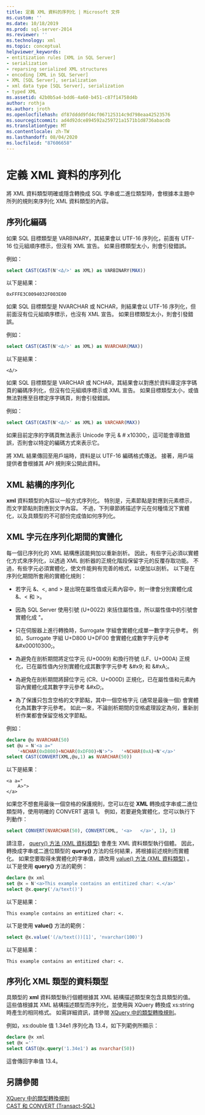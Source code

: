 ```yaml
---
title: 定義 XML 資料的序列化 | Microsoft 文件
ms.custom: ''
ms.date: 10/18/2019
ms.prod: sql-server-2014
ms.reviewer: ''
ms.technology: xml
ms.topic: conceptual
helpviewer_keywords:
- entitization rules [XML in SQL Server]
- serialization
- reparsing serialized XML structures
- encoding [XML in SQL Server]
- XML [SQL Server], serialization
- xml data type [SQL Server], serialization
- typed XML
ms.assetid: 42b0b5a4-bdd6-4a60-b451-c87f14758d4b
author: rothja
ms.author: jroth
ms.openlocfilehash: df87dddd9fd4cf067125314c9d798eaa42523576
ms.sourcegitcommit: ad4d92dce894592a259721a1571b1d8736abacdb
ms.translationtype: MT
ms.contentlocale: zh-TW
ms.lasthandoff: 08/04/2020
ms.locfileid: "87606658"
---
```

# <a name="define-the-serialization-of-xml-data"></a>定義 XML 資料的序列化
  將 XML 資料類型明確或隱含轉換成 SQL 字串或二進位類型時，會根據本主題中所列的規則來序列化 XML 資料類型的內容。  
  
## <a name="serialization-encoding"></a>序列化編碼  
 如果 SQL 目標類型是 VARBINARY，其結果會以 UTF-16 序列化，前面有 UTF-16 位元組順序標示，但沒有 XML 宣告。 如果目標類型太小，則會引發錯誤。  
  
 例如：  
  
```sql
select CAST(CAST(N'<Δ/>' as XML) as VARBINARY(MAX))  
```  
  
 以下是結果：  
  
```  
0xFFFE3C0094032F003E00  
```  
  
 如果 SQL 目標類型是 NVARCHAR 或 NCHAR，則結果會以 UTF-16 序列化，但前面沒有位元組順序標示，也沒有 XML 宣告。 如果目標類型太小，則會引發錯誤。  
  
 例如：  
  
```sql
select CAST(CAST(N'<Δ/>' as XML) as NVARCHAR(MAX))  
```  
  
 以下是結果：  
  
```  
<Δ/>  
```  
  
 如果 SQL 目標類型是 VARCHAR 或 NCHAR，其結果會以對應於資料庫定序字碼頁的編碼序列化，但沒有位元組順序標示或 XML 宣告。 如果目標類型太小，或值無法對應至目標定序字碼頁，則會引發錯誤。  
  
 例如：  
  
```sql
select CAST(CAST(N'<Δ/>' as XML) as VARCHAR(MAX))  
```  
  
 如果目前定序的字碼頁無法表示 Unicode 字元 & # x10300;，這可能會導致錯誤，否則會以特定的編碼方式來表示它。  
  
 將 XML 結果傳回至用戶端時，資料是以 UTF-16 編碼格式傳送。 接著，用戶端提供者會根據其 API 規則來公開此資料。  
  
## <a name="serialization-of-the-xml-structures"></a>XML 結構的序列化  
 **xml** 資料類型的內容以一般方式序列化。 特別是，元素節點是對應到元素標示，而文字節點則對應到文字內容。 不過，下列章節將描述字元在何種情況下實體化，以及具類型的不可部份完成值如何序列化。  
  
## <a name="entitization-of-xml-characters-during-serialization"></a>XML 字元在序列化期間的實體化  
 每一個已序列化的 XML 結構應該能夠加以重新剖析。 因此，有些字元必須以實體化方式來序列化，以透過 XML 剖析器的正規化階段保留字元的反覆存取功能。 不過，有些字元必須實體化，使文件能夠有完善的格式，以便加以剖析。 以下是在序列化期間所套用的實體化規則：  
  
-   若字元 &、\<, and > 是出現在屬性值或元素內容中，則一律會分別實體化成 &amp;、&lt; 和 &gt;。  
  
-   因為 SQL Server 使用引號 (U+0022) 來括住屬性值，所以屬性值中的引號會實體化成 &quot;。  
  
-   只在伺服器上進行轉換時，Surrogate 字組會實體化成單一數字字元參考。 例如，Surrogate 字組 U+D800 U+DF00 會實體化成數字字元參考 &\#x00010300;。  
  
-   為避免在剖析期間將定位字元 (U+0009) 和換行符號 (LF、U+000A) 正規化，已在屬性值內分別實體化成其數字字元參考 &\#x9; 和 &\#xA;。  
  
-   為避免在剖析期間將歸位字元 (CR、U+000D) 正規化，已在屬性值和元素內容內實體化成其數字字元參考 &\#xD;。  
  
-   為了保護只包含空格的文字節點，其中一個空格字元 (通常是最後一個) 會實體化為其數字字元參考。 如此一來，不論剖析期間的空格處理設定為何，重新剖析作業都會保留空格文字節點。  
  
 例如：  
  
```sql
declare @u NVARCHAR(50)  
set @u = N'<a a="  
    '+NCHAR(0xD800)+NCHAR(0xDF00)+N'>">   '+NCHAR(0xA)+N'</a>'  
select CAST(CONVERT(XML,@u,1) as NVARCHAR(50))  
```  
  
 以下是結果：  
  
```  
<a a="  
    𐌀>">     
</a>  
```  
  
 如果您不想套用最後一個空格的保護規則，您可以在從 **XML** 轉換成字串或二進位類型時，使用明確的 CONVERT 選項 1。 例如，若要避免實體化，您可以執行下列動作：  
  
```sql
select CONVERT(NVARCHAR(50), CONVERT(XML, '<a>   </a>', 1), 1)  
```  
  
 請注意， [query() 方法 (XML 資料類型)](/sql/t-sql/xml/query-method-xml-data-type) 會產生 XML 資料類型執行個體。 因此，轉換成字串或二進位類型的 **query()** 方法的任何結果，將根據前述規則而實體化。 如果您要取得未實體化的字串值，請改用 [value() 方法 (XML 資料類型)](/sql/t-sql/xml/value-method-xml-data-type) 。 以下是使用 **query()** 方法的範例：  
  
```sql
declare @x xml  
set @x = N'<a>This example contains an entitized char: <.</a>'  
select @x.query('/a/text()')  
```  
  
 以下是結果：  
  
```  
This example contains an entitized char: <.  
```  
  
 以下是使用 **value()** 方法的範例：  
  
```sql
select @x.value('(/a/text())[1]', 'nvarchar(100)')  
```  
  
 以下是結果：  
  
```  
This example contains an entitized char: <.  
```  
  
## <a name="serializing-a-typed-xml-data-type"></a>序列化 XML 類型的資料類型  
 具類型的 **xml** 資料類型執行個體根據其 XML 結構描述類型來包含具類型的值。 這些值根據其 XML 結構描述類型而序列化，並使用與 XQuery 轉換成 xs:string 時產生的相同格式。 如需詳細資訊，請參閱 [XQuery 中的類型轉換規則](/sql/xquery/type-casting-rules-in-xquery)。  
  
 例如，xs:double 值 1.34e1 序列化為 13.4，如下列範例所顯示：  
  
```sql
declare @x xml  
set @x =''  
select CAST(@x.query('1.34e1') as nvarchar(50))  
```  
  
 這會傳回字串值 13.4。  
  
## <a name="see-also"></a>另請參閱  
 [XQuery 中的類型轉換規則](/sql/xquery/type-casting-rules-in-xquery)   
 [CAST 和 CONVERT &#40;Transact-SQL&#41;](/sql/t-sql/functions/cast-and-convert-transact-sql)  
  
  
